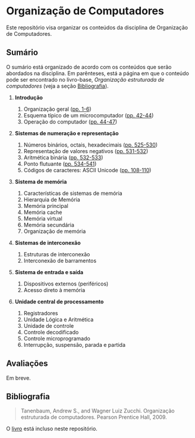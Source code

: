 # Organização de Computadores

Este repositório visa organizar os conteúdos da disciplina de Organização de Computadores.

## Sumário

O sumário está organizado de acordo com os conteúdos que serão abordados na disciplina. Em parênteses, está a página em que o conteúdo pode ser encontrado no livro-base, _Organização estruturada de computadores_ (veja a seção [Bibliografia](#Bibliografia)).

1. **Introdução**
    1. Organização geral (<a href="livro.pdf#page=20">pp. 1-6</a>)
    2. Esquema típico de um microcomputador (<a href="livro.pdf#page=61">pp. 42-44</a>)
    3. Operação do computador (<a href="livro.pdf#page=63">pp. 44-47</a>)

2. **Sistemas de numeração e representação**
    1. Números binários, octais, hexadecimais (<a href="livro.pdf#page=544">pp. 525-530</a>)
    2. Representação de valores negativos (<a href="livro.pdf#page=550">pp. 531-532</a>)
    3. Aritmética binária (<a href="livro.pdf#page=551">pp. 532-533</a>)
    4. Ponto flutuante (<a href="livro.pdf#page=553">pp. 534-541</a>)
    5. Códigos de caracteres: ASCII Unicode (<a href="livro.pdf#page=127">pp. 108-110</a>)

3. **Sistema de memória**
    1. Características de sistemas de memória
    2. Hierarquia de Memória
    3. Memória principal
    4. Memória cache
    5. Memória virtual
    6. Memória secundária
    7. Organização de memória

4. **Sistemas de interconexão**
    1. Estruturas de interconexão
    2. Interconexão de barramentos 

5. **Sistema de entrada e saída**
    1. Dispositivos externos (periféricos)
    2. Acesso direto à memória

6. **Unidade central de processamento**
    1. Registradores
    2. Unidade Lógica e Aritmética
    3. Unidade de controle
    4. Controle decodificado
    5. Controle microprogramado
    6. Interrupção, suspensão, parada e partida

## Avaliações

Em breve.

## Bibliografia

> Tanenbaum, Andrew S., and Wagner Luiz Zucchi. Organização estruturada de computadores. Pearson Prentice Hall, 2009.

O <a href="livro.pdf">livro</a> está incluso neste repositório.